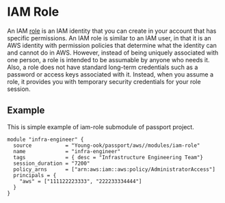 # IAM Role
An IAM [role](https://docs.aws.amazon.com/IAM/latest/UserGuide/id_roles.html) is an IAM identity that you can create in your account that has specific permissions. An IAM role is similar to an IAM user, in that it is an AWS identity with permission policies that determine what the identity can and cannot do in AWS. However, instead of being uniquely associated with one person, a role is intended to be assumable by anyone who needs it. Also, a role does not have standard long-term credentials such as a password or access keys associated with it. Instead, when you assume a role, it provides you with temporary security credentials for your role session.

## Example
This is simple example of iam-role submodule of passport project.

```hcl
module "infra-engineer" {
  source           = "Young-ook/passport/aws//modules/iam-role"
  name             = "infra-engineer"
  tags             = { desc = "Infrastructure Engineering Team"}
  session_duration = "7200"
  policy_arns      = ["arn:aws:iam::aws:policy/AdministratorAccess"]
  principals = {
    "aws" = ["111122223333", "222233334444"]
  }
}
```
